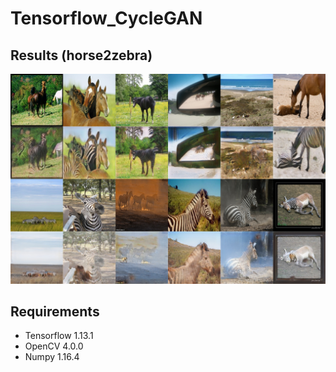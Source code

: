 # Tensorflow_CycleGAN

## Results (horse2zebra)
![result](./results/125.jpg)

## Requirements
- Tensorflow 1.13.1
- OpenCV 4.0.0
- Numpy 1.16.4